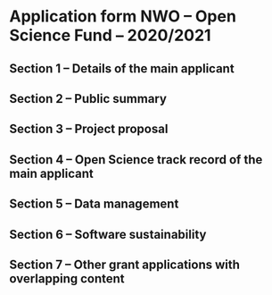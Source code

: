 # Application form NWO – Open Science Fund – 2020/2021

## Section 1 – Details of the main applicant

## Section 2 – Public summary

## Section 3 – Project proposal

## Section 4 – Open Science track record of the main applicant

## Section 5 – Data management

## Section 6 – Software sustainability

## Section 7 – Other grant applications with overlapping content

